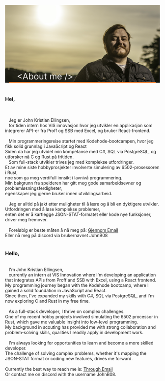<img src="./AboutmeImage.svg" alt="About me!"/>
<br>
<br>
<h3>Hei,</h3> <br>
<br>
&nbsp;&nbsp;&nbsp;Jeg er John Kristian Ellingsen, <br>
&nbsp;&nbsp;&nbsp;for tiden intern hos VIS innovasjon hvor jeg utvikler en applikasjon som integrerer API-er fra Proff og SSB med Excel, og bruker React-frontend. <br>
<br>
&nbsp;&nbsp;&nbsp;Min programmeringsreise startet med Kodehode-bootcampen, hvor jeg fikk solid grunnlag i JavaScript og React <br>
Siden da har jeg utvidet min kompetanse med C#, SQL via PostgreSQL, og utforsker nå C og Rust på fritiden. <br>
&nbsp;&nbsp;&nbsp;Som full-stack utvikler trives jeg med komplekse utfordringer. <br>
Et av mine siste hobbyprosjekter involverte simulering av 6502-prosessoren i Rust, <br>
noe som ga meg verdifull innsikt i lavnivå programmering. <br>
Min bakgrunn fra speideren har gitt meg gode samarbeidsevner og problemløsningsferdigheter, <br>
egenskaper jeg gjerne bruker innen utviklingsarbeid.<br>
<br>
&nbsp;&nbsp;&nbsp;Jeg er alltid på jakt etter muligheter til å lære og å bli en dyktigere utvikler.<br>
Utfordringen med å løse komplekse problemer, <br>
enten det er å kartlegge JSON-STAT-formatet eller kode nye funksjoner, driver meg fremover.<br>
<br>
&nbsp;&nbsp;&nbsp;Foreløbig er beste måten å nå meg på: <a href="mailto: johnb08.kodehode@gmail.com"> Gjennom Email <a/> <br>
Eller nå meg på discord via brukernavnet JohnB08
<br>
<br>
<h3>Hello, </h3>  <br>
&nbsp;&nbsp;&nbsp;I'm John Kristian Ellingsen,<br>
&nbsp;&nbsp;&nbsp;currently an intern at VIS Innovation where I'm developing an application that integrates APIs from Proff and SSB with Excel, using a React frontend. <br>
My programming journey began with the Kodehode bootcamp, where I gained a solid foundation in JavaScript and React. <br>
Since then, I've expanded my skills with C#, SQL via PostgreSQL, and I'm now exploring C and Rust in my free time. <br>
<br>
&nbsp;&nbsp;&nbsp;As a full-stack developer, I thrive on complex challenges. <br>
One of my recent hobby projects involved simulating the 6502 processor in Rust, which gave me valuable insight into low-level programming. <br>
My background in scouting has provided me with strong collaboration and problem-solving skills, qualities I readily apply in development work.<br>
<br>
&nbsp;&nbsp;&nbsp;I'm always looking for opportunities to learn and become a more skilled developer. <br>
The challenge of solving complex problems, whether it's mapping the JSON-STAT format or coding new features, drives me forward.<br>

<br>
Currently the best way to reach me is: <a href="mailto: johnb08.kodehode@gmail.com"> Through Email <a/> <br>
Or contact me on discord with the username JohnB08.

<!---
JohnB08/JohnB08 is a ✨ special ✨ repository because its `README.md` (this file) appears on your GitHub profile.
You can click the Preview link to take a look at your changes.
--->
